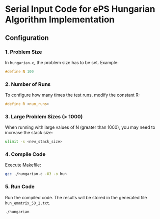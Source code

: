 # Serial Input Code for ePS Hungarian Algorithm Implementation

## Configuration

### 1. Problem Size
In `hungarian.c`, the problem size has to be set.
Example:

```c
#define N 100
```

### 2. Number of Runs
To configure how many times the test runs, modify the constant R:
```c
#define R <num_runs>
```

### 3. Large Problem Sizes (> 1000)
When running with large values of N (greater than 1000), you may need to increase the stack size:
```bash
ulimit -s <new_stack_size>
```
### 4. Compile Code
Execute Makefile:
```bash
gcc ./hungarian.c -O3 -o hun
```

### 5. Run Code
Run the compiled code. The results will be stored in the generated file `hun_emmtrix_50_2.txt`.
```bash
./hungarian
```


